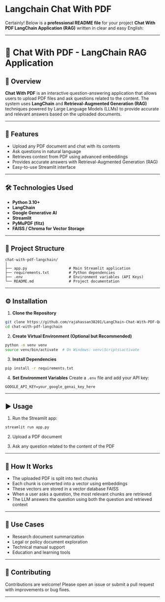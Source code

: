 # Langchain Chat With PDF

Certainly! Below is a **professional README file** for your project **Chat With PDF LangChain Application (RAG)** written in clear and easy English:

---

# 📄 Chat With PDF - LangChain RAG Application

## 🧠 Overview

**Chat With PDF** is an interactive question-answering application that allows users to upload PDF files and ask questions related to the content. The system uses **LangChain** and **Retrieval-Augmented Generation (RAG)** techniques powered by Large Language Models (LLMs) to provide accurate and relevant answers based on the uploaded documents.

---

## 🚀 Features

* Upload any PDF document and chat with its contents
* Ask questions in natural language
* Retrieves context from PDF using advanced embeddings
* Provides accurate answers with Retrieval-Augmented Generation (RAG)
* Easy-to-use Streamlit interface

---

## 🛠️ Technologies Used

* **Python 3.10+**
* **LangChain**
* **Google Generative AI**
* **Streamlit**
* **PyMuPDF (fitz)**
* **FAISS / Chroma for Vector Storage**

---

## 📁 Project Structure

```
chat-with-pdf-langchain/
│
├── app.py                   # Main Streamlit application
├── requirements.txt         # Python dependencies
├── .env                     # Environment variables (API Keys)
└── README.md                # Project documentation
```

---

## ⚙️ Installation

1. **Clone the Repository**

```bash
git clone https://github.com/rajahassan38201/LangChain-Chat-With-PDF-Question-Answering-System.git
cd chat-with-pdf-langchain
```

2. **Create Virtual Environment (Optional but Recommended)**

```bash
python -m venv venv
source venv/bin/activate  # On Windows: venv\Scripts\activate
```

3. **Install Dependencies**

```bash
pip install -r requirements.txt
```

4. **Set Environment Variables**
   Create a `.env` file and add your API key:

```
GOOGLE_API_KEY=your_google_genai_key_here
```

---

## ▶️ Usage

1. Run the Streamlit app:

```bash
streamlit run app.py
```

2. Upload a PDF document

3. Ask any question related to the content of the PDF

---

## 🧠 How It Works

* The uploaded PDF is split into text chunks
* Each chunk is converted into a vector using embeddings
* These vectors are stored in a vector database FAISS
* When a user asks a question, the most relevant chunks are retrieved
* The LLM answers the question using both the question and retrieved context

---

## 📌 Use Cases

* Research document summarization
* Legal or policy document exploration
* Technical manual support
* Education and learning tools

---

## 🤝 Contributing

Contributions are welcome! Please open an issue or submit a pull request with improvements or bug fixes.

---


